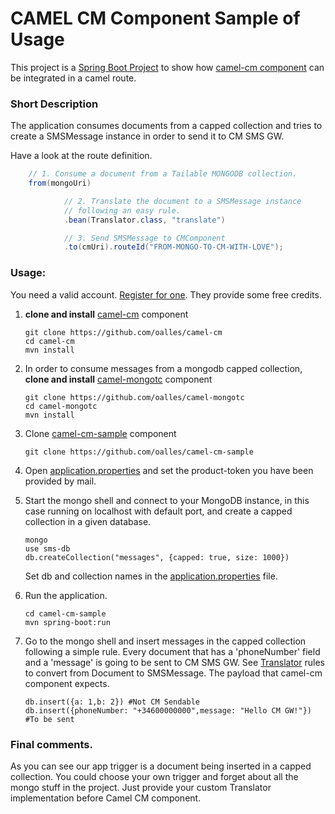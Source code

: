# CAMEL CM Component Sample of Usage

This project is a [Spring Boot Project](http://projects.spring.io/spring-boot/) to show how [camel-cm component](https://github.com/oalles/camel-cm) can be integrated in a camel route.

### Short Description
The application consumes documents from a capped collection and tries to create a SMSMessage instance in order to send it to CM SMS GW.

Have a look at the route definition.

```java
	// 1. Consume a document from a Tailable MONGODB collection.
	from(mongoUri)

			// 2. Translate the document to a SMSMessage instance
			// following an easy rule.
			.bean(Translator.class, "translate")

			// 3. Send SMSMessage to CMComponent
			.to(cmUri).routeId("FROM-MONGO-TO-CM-WITH-LOVE");
```

### Usage:

You need a valid account. [Register for one](https://www.cmtelecom.com/support). They provide some free credits.

1. **clone and install** [camel-cm](https://github.com/oalles/camel-cm) component

	```
	git clone https://github.com/oalles/camel-cm
	cd camel-cm
	mvn install
	```
	
2. In order to consume messages from a mongodb capped collection, **clone and install** [camel-mongotc](https://github.com/oalles/camel-mongotc) component
	
	```
	git clone https://github.com/oalles/camel-mongotc
	cd camel-mongotc
	mvn install
	```
	
3. Clone [camel-cm-sample](https://github.com/oalles/camel-cm-sample) component
	
	```
	git clone https://github.com/oalles/camel-cm-sample
	```
	
4. Open [application.properties](https://github.com/oalles/camel-cm-sample/blob/master/src/main/resources/application.properties) and set the product-token you have been provided by mail. 
5. Start the mongo shell and connect to your MongoDB instance, in this case running on localhost with default port, and create a capped collection in a given database. 
	
	```
	mongo
	use sms-db
	db.createCollection("messages", {capped: true, size: 1000})
	```
	 
	Set db and collection names in the [application.properties](https://github.com/oalles/camel-cm-sample/blob/master/src/main/resources/application.properties) file. 

6. Run the application.
	
	```	
	cd camel-cm-sample
	mvn spring-boot:run
	```
	
7. Go to the mongo shell and insert messages in the capped collection following a simple rule. Every document that has a 'phoneNumber' field and a 'message' is going to be sent to CM SMS GW. See [Translator](https://github.com/oalles/camel-cm-sample/blob/master/src/main/java/es/omarall/camel/cm/Translator.java) rules to convert from Document to SMSMessage. The payload that camel-cm component expects. 
	
	```
	db.insert({a: 1,b: 2}) #Not CM Sendable
	db.insert({phoneNumber: "+34600000000",message: "Hello CM GW!"}) #To be sent
	```

### Final comments.
As you can see our app trigger is a document being inserted in a capped collection. 
You could choose your own trigger and forget about all the mongo stuff in the project. 
Just provide your custom Translator implementation before Camel CM component.
 






